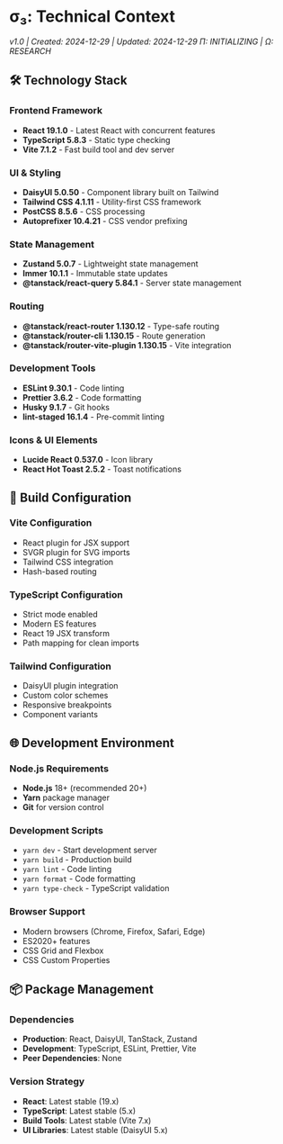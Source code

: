 # σ₃: Technical Context

_v1.0 | Created: 2024-12-29 | Updated: 2024-12-29_
_Π: INITIALIZING | Ω: RESEARCH_

## 🛠️ Technology Stack

### Frontend Framework

- **React 19.1.0** - Latest React with concurrent features
- **TypeScript 5.8.3** - Static type checking
- **Vite 7.1.2** - Fast build tool and dev server

### UI & Styling

- **DaisyUI 5.0.50** - Component library built on Tailwind
- **Tailwind CSS 4.1.11** - Utility-first CSS framework
- **PostCSS 8.5.6** - CSS processing
- **Autoprefixer 10.4.21** - CSS vendor prefixing

### State Management

- **Zustand 5.0.7** - Lightweight state management
- **Immer 10.1.1** - Immutable state updates
- **@tanstack/react-query 5.84.1** - Server state management

### Routing

- **@tanstack/react-router 1.130.12** - Type-safe routing
- **@tanstack/router-cli 1.130.15** - Route generation
- **@tanstack/router-vite-plugin 1.130.15** - Vite integration

### Development Tools

- **ESLint 9.30.1** - Code linting
- **Prettier 3.6.2** - Code formatting
- **Husky 9.1.7** - Git hooks
- **lint-staged 16.1.4** - Pre-commit linting

### Icons & UI Elements

- **Lucide React 0.537.0** - Icon library
- **React Hot Toast 2.5.2** - Toast notifications

## 🔧 Build Configuration

### Vite Configuration

- React plugin for JSX support
- SVGR plugin for SVG imports
- Tailwind CSS integration
- Hash-based routing

### TypeScript Configuration

- Strict mode enabled
- Modern ES features
- React 19 JSX transform
- Path mapping for clean imports

### Tailwind Configuration

- DaisyUI plugin integration
- Custom color schemes
- Responsive breakpoints
- Component variants

## 🌐 Development Environment

### Node.js Requirements

- **Node.js** 18+ (recommended 20+)
- **Yarn** package manager
- **Git** for version control

### Development Scripts

- `yarn dev` - Start development server
- `yarn build` - Production build
- `yarn lint` - Code linting
- `yarn format` - Code formatting
- `yarn type-check` - TypeScript validation

### Browser Support

- Modern browsers (Chrome, Firefox, Safari, Edge)
- ES2020+ features
- CSS Grid and Flexbox
- CSS Custom Properties

## 📦 Package Management

### Dependencies

- **Production**: React, DaisyUI, TanStack, Zustand
- **Development**: TypeScript, ESLint, Prettier, Vite
- **Peer Dependencies**: None

### Version Strategy

- **React**: Latest stable (19.x)
- **TypeScript**: Latest stable (5.x)
- **Build Tools**: Latest stable (Vite 7.x)
- **UI Libraries**: Latest stable (DaisyUI 5.x)
